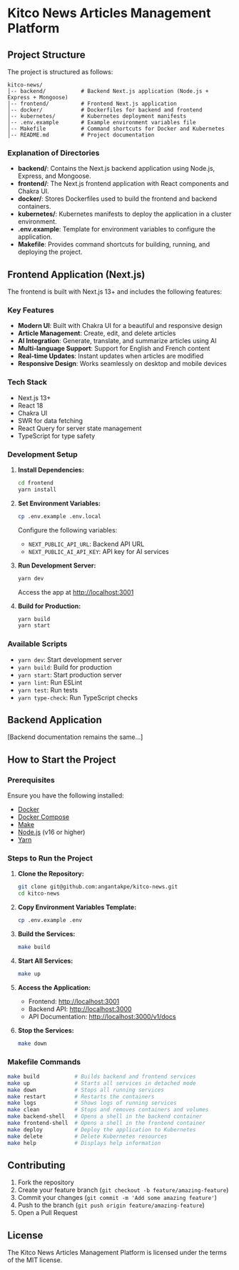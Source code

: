 # Kitco News Articles Management Platform

## Project Structure

The project is structured as follows:

```
kitco-news/
│-- backend/           # Backend Next.js application (Node.js + Express + Mongoose)
│-- frontend/          # Frontend Next.js application
│-- docker/            # Dockerfiles for backend and frontend
│-- kubernetes/        # Kubernetes deployment manifests
│-- .env.example       # Example environment variables file
│-- Makefile           # Command shortcuts for Docker and Kubernetes
│-- README.md          # Project documentation
```

### Explanation of Directories
- **backend/**: Contains the Next.js backend application using Node.js, Express, and Mongoose.
- **frontend/**: The Next.js frontend application with React components and Chakra UI.
- **docker/**: Stores Dockerfiles used to build the frontend and backend containers.
- **kubernetes/**: Kubernetes manifests to deploy the application in a cluster environment.
- **.env.example**: Template for environment variables to configure the application.
- **Makefile**: Provides command shortcuts for building, running, and deploying the project.

## Frontend Application (Next.js)

The frontend is built with Next.js 13+ and includes the following features:

### Key Features
- **Modern UI**: Built with Chakra UI for a beautiful and responsive design
- **Article Management**: Create, edit, and delete articles
- **AI Integration**: Generate, translate, and summarize articles using AI
- **Multi-language Support**: Support for English and French content
- **Real-time Updates**: Instant updates when articles are modified
- **Responsive Design**: Works seamlessly on desktop and mobile devices

### Tech Stack
- Next.js 13+
- React 18
- Chakra UI
- SWR for data fetching
- React Query for server state management
- TypeScript for type safety

### Development Setup

1. **Install Dependencies:**
   ```bash
   cd frontend
   yarn install
   ```

2. **Set Environment Variables:**
   ```bash
   cp .env.example .env.local
   ```
   Configure the following variables:
   - `NEXT_PUBLIC_API_URL`: Backend API URL
   - `NEXT_PUBLIC_AI_API_KEY`: API key for AI services

3. **Run Development Server:**
   ```bash
   yarn dev
   ```
   Access the app at [http://localhost:3001](http://localhost:3001)

4. **Build for Production:**
   ```bash
   yarn build
   yarn start
   ```

### Available Scripts
- `yarn dev`: Start development server
- `yarn build`: Build for production
- `yarn start`: Start production server
- `yarn lint`: Run ESLint
- `yarn test`: Run tests
- `yarn type-check`: Run TypeScript checks

## Backend Application

[Backend documentation remains the same...]

## How to Start the Project

### Prerequisites
Ensure you have the following installed:
- [Docker](https://www.docker.com/get-started)
- [Docker Compose](https://docs.docker.com/compose/)
- [Make](https://www.gnu.org/software/make/)
- [Node.js](https://nodejs.org/) (v16 or higher)
- [Yarn](https://yarnpkg.com/)

### Steps to Run the Project

1. **Clone the Repository:**
   ```bash
   git clone git@github.com:angantakpe/kitco-news.git
   cd kitco-news
   ```

2. **Copy Environment Variables Template:**
   ```bash
   cp .env.example .env
   ```

3. **Build the Services:**
   ```bash
   make build
   ```

4. **Start All Services:**
   ```bash
   make up
   ```

5. **Access the Application:**
   - Frontend: [http://localhost:3001](http://localhost:3001)
   - Backend API: [http://localhost:3000](http://localhost:3000)
   - API Documentation: [http://localhost:3000/v1/docs](http://localhost:3000/v1/docs)

6. **Stop the Services:**
   ```bash
   make down
   ```

### Makefile Commands

```bash
make build           # Builds backend and frontend services
make up              # Starts all services in detached mode
make down            # Stops all running services
make restart         # Restarts the containers
make logs            # Shows logs of running services
make clean           # Stops and removes containers and volumes
make backend-shell   # Opens a shell in the backend container
make frontend-shell  # Opens a shell in the frontend container
make deploy          # Deploy the application to Kubernetes
make delete          # Delete Kubernetes resources
make help            # Displays help information
```

## Contributing

1. Fork the repository
2. Create your feature branch (`git checkout -b feature/amazing-feature`)
3. Commit your changes (`git commit -m 'Add some amazing feature'`)
4. Push to the branch (`git push origin feature/amazing-feature`)
5. Open a Pull Request

## License

The Kitco News Articles Management Platform is licensed under the terms of the MIT license.

